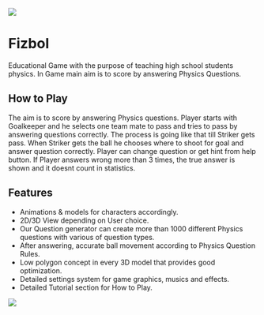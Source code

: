 ![](http://www.sebahattinonurozler.com/wp-content/uploads/2019/03/fizbol.gif)
# Fizbol
Educational Game with the purpose of teaching high school students physics. In Game main aim is to score by answering Physics Questions.

## How to Play
The aim is to score by answering Physics questions. Player starts with Goalkeeper and he selects one team mate to pass and tries to pass by answering questions correctly. The process is going like that till Striker gets pass. When Striker gets the ball he chooses where to shoot for goal and answer question correctly. Player can change question or get hint from help button. If Player answers wrong more than 3 times, the true answer is shown and it doesnt count in statistics.

## Features
* Animations & models for characters accordingly.
* 2D/3D View depending on User choice.
* Our Question generator can create more than 1000 different Physics questions with various of question types.
* After answering, accurate ball movement according to Physics Question Rules.
* Low polygon concept in every 3D model that provides good optimization.
* Detailed settings system for game graphics, musics and effects.
* Detailed Tutorial section for How to Play.

![](http://www.sebahattinonurozler.com/wp-content/uploads/2019/03/fizizii.gif)
